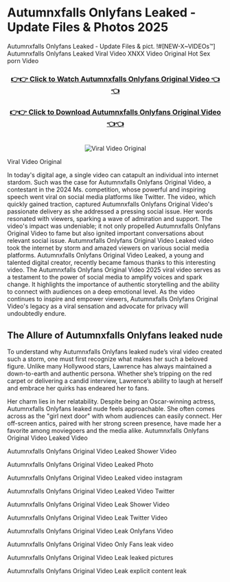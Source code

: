 # Autumnxfalls Onlyfans Leaked - Update Files & Photos 2025

Autumnxfalls Onlyfans Leaked - Update Files & pict. !#[NEW-X~VIDEOs™] Autumnxfalls Onlyfans Leaked Viral Video XNXX Video Original Hot Sex porn Video
<br>
<div align="center">
<h3><a href="https://links2leaks.com/autumnxfalls" rel="nofollow">👉👉 Click to Watch Autumnxfalls Onlyfans Original Video 👈👈</a></h3>
<h3><a href="https://links2leaks.com/autumnxfalls" rel="nofollow">👉👉 Click to Download Autumnxfalls Onlyfans Original Video 👈👈</a></h3>
<br>
<a href="https://links2leaks.com/autumnxfalls" rel="nofollow"><img src="https://i.ibb.co/Gkj2r4b/banner.png" alt="Viral Video Original" style="max-width: 100%; display: inline-block;" data-target="animated-image.originalImage"></a>
</div>

Viral Video Original

In today's digital age, a single video can catapult an individual into internet stardom. Such was the case for Autumnxfalls Onlyfans Original Video, a contestant in the 2024 Ms. competition, whose powerful and inspiring speech went viral on social media platforms like Twitter.
The video, which quickly gained traction, captured Autumnxfalls Onlyfans Original Video's passionate delivery as she addressed a pressing social issue. Her words resonated with viewers, sparking a wave of admiration and support. The video's impact was undeniable; it not only propelled Autumnxfalls Onlyfans Original Video to fame but also ignited important conversations about relevant social issue.
Autumnxfalls Onlyfans Original Video Leaked video took the internet by storm and amazed viewers on various social media platforms. Autumnxfalls Onlyfans Original Video Leaked, a young and talented digital creator, recently became famous thanks to this interesting video.
The Autumnxfalls Onlyfans Original Video 2025 viral video serves as a testament to the power of social media to amplify voices and spark change. It highlights the importance of authentic storytelling and the ability to connect with audiences on a deep emotional level. As the video continues to inspire and empower viewers, Autumnxfalls Onlyfans Original Video's legacy as a viral sensation and advocate for privacy will undoubtedly endure.

<h2>The Allure of Autumnxfalls Onlyfans leaked nude</h2>


To understand why Autumnxfalls Onlyfans leaked nude’s viral video created such a storm, one must first recognize what makes her such a beloved figure. Unlike many Hollywood stars, Lawrence has always maintained a down-to-earth and authentic persona. Whether she’s tripping on the red carpet or delivering a candid interview, Lawrence’s ability to laugh at herself and embrace her quirks has endeared her to fans.

Her charm lies in her relatability. Despite being an Oscar-winning actress, Autumnxfalls Onlyfans leaked nude feels approachable. She often comes across as the "girl next door" with whom audiences can easily connect. Her off-screen antics, paired with her strong screen presence, have made her a favorite among moviegoers and the media alike.
Autumnxfalls Onlyfans Original Video Leaked Video

Autumnxfalls Onlyfans Original Video Leaked Shower Video

Autumnxfalls Onlyfans Original Video Leaked Photo

Autumnxfalls Onlyfans Original Video Leaked video instagram

Autumnxfalls Onlyfans Original Video Leaked Video Twitter

Autumnxfalls Onlyfans Original Video Leak Shower Video

Autumnxfalls Onlyfans Original Video Leak Twitter Video

Autumnxfalls Onlyfans Original Video Leak Onlyfans Video

Autumnxfalls Onlyfans Original Video Only Fans leak video

Autumnxfalls Onlyfans Original Video Leak leaked pictures

Autumnxfalls Onlyfans Original Video Leak explicit content leak